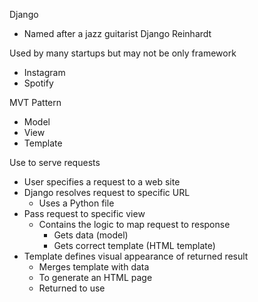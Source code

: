 Django
- Named after a jazz guitarist Django Reinhardt

Used by many startups but may not be only framework
- Instagram
- Spotify

MVT Pattern
- Model
- View
- Template

Use to serve requests
- User specifies a request to a web site
- Django resolves request to specific URL
	- Uses a Python file
- Pass request to specific view
	- Contains the logic to map request to response
		- Gets data (model)
		- Gets correct template (HTML template)
- Template defines visual appearance of returned result
	- Merges template with data
	- To generate an HTML page
	- Returned to use

